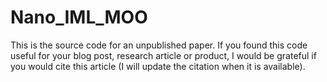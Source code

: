 # Nano_IML_MOO
This is the source code for an unpublished paper. If you found this code useful for your blog post, research article or product, I would be grateful if you would cite this article (I will update the citation when it is available).
